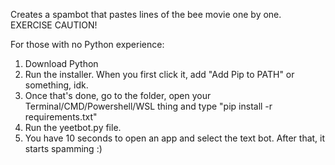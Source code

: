 Creates a spambot that pastes lines of the bee movie one by one.
EXERCISE CAUTION!

For those with no Python experience:
1) Download Python
2) Run the installer. When you first click it, add "Add Pip to PATH" or something, idk.
3) Once that's done, go to the folder, open your Terminal/CMD/Powershell/WSL thing and type "pip install -r requirements.txt"
4) Run the yeetbot.py file.
5) You have 10 seconds to open an app and select the text bot. After that, it starts spamming :)